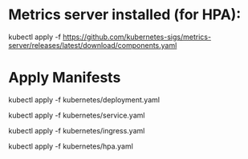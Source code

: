 # Metrics server installed (for HPA):

kubectl apply -f https://github.com/kubernetes-sigs/metrics-server/releases/latest/download/components.yaml

# Apply Manifests

kubectl apply -f kubernetes/deployment.yaml

kubectl apply -f kubernetes/service.yaml

kubectl apply -f kubernetes/ingress.yaml

kubectl apply -f kubernetes/hpa.yaml
